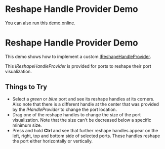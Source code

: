 <!--
 //////////////////////////////////////////////////////////////////////////////
 // @license
 // This file is part of yFiles for HTML 2.5.0.3.
 // Use is subject to license terms.
 //
 // Copyright (c) 2000-2023 by yWorks GmbH, Vor dem Kreuzberg 28,
 // 72070 Tuebingen, Germany. All rights reserved.
 //
 //////////////////////////////////////////////////////////////////////////////
-->
# Reshape Handle Provider Demo

[You can also run this demo online](https://live.yworks.com/demos/input/reshapehandleprovider/index.html).

# Reshape Handle Provider Demo

This demo shows how to implement a custom [IReshapeHandleProvider](https://docs.yworks.com/yfileshtml/#/api/IReshapeHandleProvider).

This _IReshapeHandleProvider_ is provided for ports to reshape their port visualization.

## Things to Try

- Select a _green_ or _blue_ port and see its reshape handles at its corners. Also note that there is a different handle at the center that was provided by the _IHandleProvider_ to change the port location.
- Drag one of the reshape handles to change the size of the port visualization. Note that the size can't be decreased below a specific minimum size.
- Press and hold **Ctrl** and see that further reshape handles appear on the left, right, top and bottom side of selected ports. These handles reshape the port either horizontally or vertically.
